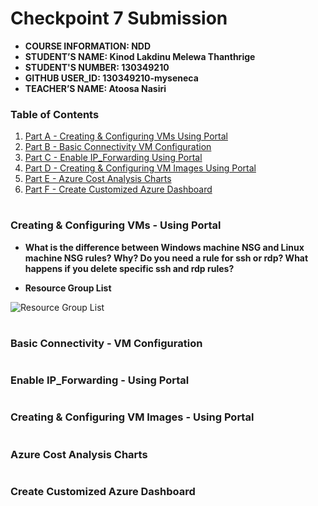 # Checkpoint 7 Submission

- **COURSE INFORMATION: NDD**
- **STUDENT’S NAME: Kinod Lakdinu Melewa Thanthrige**
- **STUDENT'S NUMBER: 130349210**
- **GITHUB USER_ID: 130349210-myseneca**
- **TEACHER’S NAME: Atoosa Nasiri**

### Table of Contents
1. [Part A - Creating & Configuring VMs Using Portal](#Creating-&-Configuring-VMs-Using-Portal)
2. [Part B - Basic Connectivity VM Configuration](#Basic-Connectivity-VM-Configuration)
3. [Part C - Enable IP_Forwarding Using Portal](#Enable-IP_Forwarding-Using-Portal)
4. [Part D - Creating & Configuring VM Images Using Portal](#Creating-&-Configuring-VM-Images-Using-Portal)
5. [Part E - Azure Cost Analysis Charts](#Azure-Cost-Analysis-Charts)
6. [Part F - Create Customized Azure Dashboard](#Create-Customized-Azure-Dashboard)

#

### **Creating & Configuring VMs - Using Portal**

- **What is the difference between Windows machine NSG and Linux machine NSG rules? Why? Do you need a rule for ssh or rdp? What happens if you delete specific ssh and rdp rules?**


- **Resource Group List**
<img src="images/Resource Group List.jpg" alt="Resource Group List" title="Resource Group List">

#

### **Basic Connectivity - VM Configuration**

#

### **Enable IP_Forwarding - Using Portal**

#

### **Creating & Configuring VM Images - Using Portal**

#

### **Azure Cost Analysis Charts**

#

### **Create Customized Azure Dashboard**